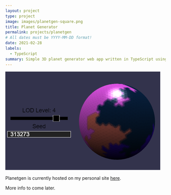 ```yaml
---
layout: project
type: project
image: images/planetgen-square.png
title: Planet Generator
permalink: projects/planetgen
# All dates must be YYYY-MM-DD format!
date: 2021-02-28
labels:
  - TypeScript
summary: Simple 3D planet generator web app written in TypeScript using Babylon.js as a frontend.
---
```


![screenshot](/images/planetgen-screenshot.png)

Planetgen is currently hosted on my personal site [here](http://connectiveunconscious.com/planetgen/).

More info to come later.  
